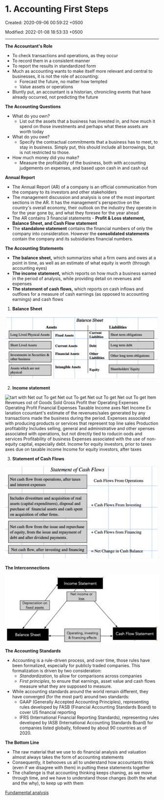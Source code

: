 # 1. Accounting First Steps

Created: 2020-09-06 00:59:22 +0500

Modified: 2022-01-08 18:53:33 +0500

---

**The Accountant's Role**
-   To check transactions and operations, as they occur
-   To record them in a consistent manner
-   To report the results in standardized form
-   Much as accounting wants to make itself more relevant and central to businesses, it is not the role of accounting:
    -   Forecast the future, no matter how tempted
    -   Value assets or operations
-   Bluntly put, an accountant is a historian, chronicling events that have already occurred, not predicting the future



**The Accounting Questions**
-   What do you own?
    -   List out the assets that a business has invested in, and how much it spend on those investments and perhaps what these assets are worth today
-   What do you owe?
    -   Specify the contractual commitments that a business has to meet, to stay in business. Simply put, this should include all borrowings, but is not restricted to those.
-   How much money did you make?
    -   Measure the profitability of the business, both with accounting judgements on expenses, and based upon cash in and cash out



**Annual Report**
-   The Annual Report (AR) of a company is an official communication from the company to its investors and other stakeholders
-   The management discussion and analysis is one of the most important sections in the AR. It has the management's perspective on the country's overall economy, their outlook on the industry they operate in for the year gone by, and what they foresee for the year ahead
-   The AR contains 3 financial statements - **Profit & Loss statement, Balance Sheet, and Cash Flow statement**
-   The **standalone statement** contains the financial numbers of only the company into consideration. However the **consolidated statements** contain the company and its subsidiaries financial numbers.



**The Accounting Statements**
-   **The balance sheet,** which summarizes what a firm owns and owes at a point in time, as well as an estimate of what equity is worth (through accounting eyes)
-   **The income statement,** which reports on how much a business earned in the period of analysis, while providing detail on revenues and expenses
-   **The statement of cash flows,** which reports on cash inflows and outflows for a measure of cash earnings (as opposed to accounting earnings) and cash flows



1.  **Balance Sheet**

![Balance S eet Long Lived Physical Assets Short Lived Assets Investments in Securities & other business Assets which are not physical Fixed Assets Current Assets Financial Assets Intangible sets Current Liabilties Deb Other Liabilities Equ ty Liabilities Short term obligations Long term debt Other long term obligations Shareholders' Equity ](media/Accounting-for-Finance_1.-Accounting-First-Steps-image1.jpeg)



2.  **Income statement**

![tart with Net out To get Net out To get Net out To get Net out To get Item Revenues ost of Goods Sold Gross Profit ther Operating Expenses Operating Profit Financial Expenses Taxable Income axes Net Income Ex lanation ccountant's estimate of the revenues/sales generated by any transactions made the business during the period. Expenses associated with producing products or services that represent top line sales Production profitability Includes selling, general and administrative and other xpenses associated with operations, but not directly tied to roducin oods and services Profitability of business Expenses associated with the use of non-equity capital, especially debt. Income for equity investors, prior to taxes axes due on taxable income Income for equity investors, after taxes ](media/Accounting-for-Finance_1.-Accounting-First-Steps-image2.jpeg)



3.  **Statement of Cash Flows**

![Statement of Cash Flows Net cash flow from operations, after taxes and interest expenses Includes divestiture and acquisition of real assets (capital expenditures), disposal and purchase of financial assets and cash spent on acquisition of other firms. Net cash flow from the issue and repurchase of equity, from the issue and repayment of debt and after dividend payments. Net cash flow, after investing and financing Cash Flows From Operations + Cash Flows From Investin + Cash Fl from F' Net Ch cing ](media/Accounting-for-Finance_1.-Accounting-First-Steps-image3.jpg)



**The Interconnections**

![Depreciation on fixed assets Balance Sheet Income Statement Net income or loss Operating, investing & financing effects Cash Flow Statement ](media/Accounting-for-Finance_1.-Accounting-First-Steps-image4.jpg)



**The Accounting Standards**
-   Accounting is a rule-driven process, and over time, those rules have been formalized, especially for publicly traded companies. This formalization is driven by two consideration:
    -   *Standardization*, to allow for comparisons across companies
    -   *First principles*, to ensure that earnings, asset value and cash flows measure what they are supposed to measure.
-   While accounting standards around the world remain different, they have converged (for the most part) around two standards:
    -   GAAP (Generally Accepted Accounting Principles), representing rules developed by FASB (Financial Accounting Standards Board) to cover US financial reporting
    -   IFRS (International Financial Reporting Standards), representing rules developed by IASB (International Accounting Standards Board) for companies listed globally, followed by about 90 countries as of 2020.



**The Bottom Line**
-   The raw material that we use to do financial analysis and valuation almost always takes the form of accounting statements
-   Consequently, it behooves us all to understand how accountants think (even if we disagree with them) in putting these statements together
-   The challenge is that accounting thinking keeps chaning, as we move through time, and we have to understand those changes (both the what and the why), to keep up with them



[Fundamental analysis](https://www.youtube.com/playlist?list=PLX2SHiKfualFGenPFh2onjzsh8TeprEmU)





